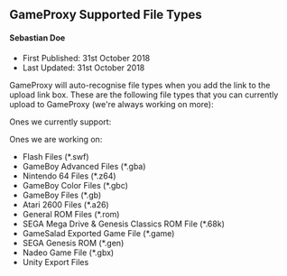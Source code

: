 ## GameProxy Supported File Types
#### Sebastian Doe
* First Published: 31st October 2018
* Last Updated: 31st October 2018

GameProxy will auto-recognise file types when you add the link to the upload
link box. These are the following file types that you can currently upload to
GameProxy (we're always working on more):

Ones we currently support:



Ones we are working on:

* Flash Files (*.swf)
* GameBoy Advanced Files (*.gba)
* Nintendo 64 Files (*.z64)
* GameBoy Color Files (*.gbc)
* GameBoy Files (*.gb)
* Atari 2600 Files (*.a26)
* General ROM Files (*.rom)
* SEGA Mega Drive & Genesis Classics ROM File (*.68k)
* GameSalad Exported Game File (*.game)
* SEGA Genesis ROM (*.gen)
* Nadeo Game File (*.gbx)
* Unity Export Files
